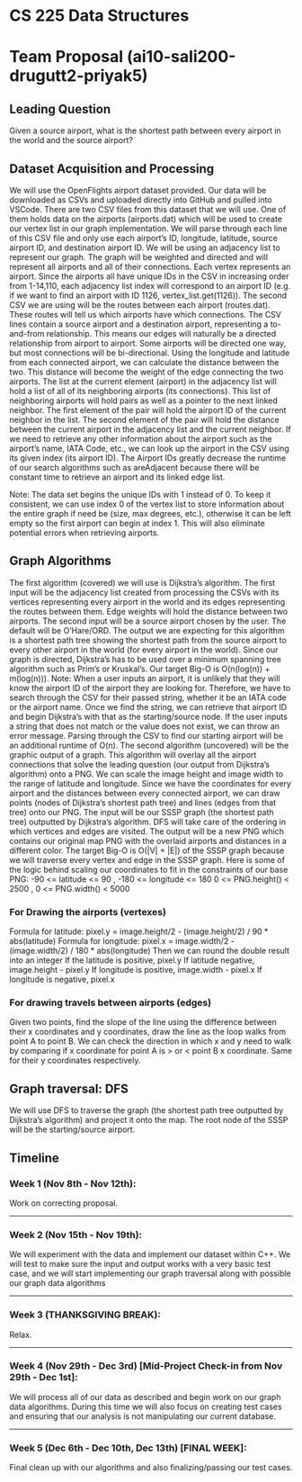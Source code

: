 # CS 225 Data Structures

# Team Proposal (ai10-sali200-drugutt2-priyak5)

## Leading Question
Given a source airport, what is the shortest path between every airport in the world and the source airport?

## Dataset Acquisition and Processing
We will use the OpenFlights airport dataset provided. Our data will be downloaded as CSVs and uploaded directly into GitHub and pulled into VSCode. There are two CSV files from this dataset that we will use. 
One of them holds data on the airports (airports.dat) which will be used to create our vertex list in our graph implementation. We will parse through each line of this CSV file and only use each airport’s ID, longitude, latitude, source airport ID, and destination airport ID. We will be using an adjacency list to represent our graph. The graph will be weighted and directed and will represent all airports and all of their connections. Each vertex represents an airport. Since the airports all have unique IDs in the CSV in increasing order from 1-14,110, each adjacency list index will correspond to an airport ID (e.g. if we want to find an airport with ID 1126, vertex_list.get(1126)).
The second CSV we are using will be the routes between each airport (routes.dat). These routes will tell us which airports have which connections. The CSV lines contain a source airport and a destination airport, representing a to-and-from relationship. This means our edges will naturally be a directed relationship from airport to airport. Some airports will be directed one way, but most connections will be bi-directional. 
Using the longitude and latitude from each connected airport, we can calculate the distance between the two. This distance will become the weight of the edge connecting the two airports. The list at the current element (airport) in the adjacency list will hold a list of all of its neighboring airports (its connections). This list of neighboring airports will hold pairs as well as a pointer to the next linked neighbor. The first element of the pair will hold the airport ID of the current neighbor in the list. The second element of the pair will hold the distance between the current airport in the adjacency list and the current neighbor.
If we need to retrieve any other information about the airport such as the airport’s name, IATA Code, etc., we can look up the airport in the CSV using its given index (its airport ID). The Airport IDs greatly decrease the runtime of our search algorithms such as areAdjacent because there will be constant time to retrieve an airport and its linked edge list.

Note: The data set begins the unique IDs with 1 instead of 0. To keep it consistent, we can use index 0 of the vertex list to store information about the entire graph if need be (size, max degrees, etc.), otherwise it can be left empty so the first airport can begin at index 1. This will also eliminate potential errors when retrieving airports.

## Graph Algorithms
The first algorithm (covered) we will use is Dijkstra’s algorithm. The first input will be the adjacency list created from processing the CSVs with its vertices representing every airport in the world and its edges representing the routes between them. Edge weights will hold the distance between two airports. The second input will be a source airport chosen by the user. The default will be O’Hare/ORD. 
The output we are expecting for this algorithm is a shortest path tree showing the shortest path from the source airport to every other airport in the world (for every airport in the world). Since our graph is directed, Dijkstra’s has to be used over a minimum spanning tree algorithm such as Prim’s or Kruskal’s. Our target Big-O is O(n(log(n)) + m(log(n))).
Note: When a user inputs an airport, it is unlikely that they will know the airport ID of the airport they are looking for. Therefore, we have to search through the CSV for their passed string, whether it be an IATA code or the airport name. Once we find the string, we can retrieve that airport ID and begin Dijkstra’s with that as the starting/source node. If the user inputs a string that does not match or the value does not exist, we can throw an error message. Parsing through the CSV to find our starting airport will be an additional runtime of O(n).
The second algorithm (uncovered) will be the graphic output of a graph. This algorithm will overlay all the airport connections that solve the leading question (our output from Dijkstra’s algorithm) onto a PNG. We can scale the image height and image width to the range of latitude and longitude. Since we have the coordinates for every airport and the distances between every connected airport, we can draw points (nodes of Dijkstra’s shortest path tree) and lines (edges from that tree) onto our PNG.
The input will be our SSSP graph (the shortest path tree) outputted by Dijkstra’s algorithm. DFS will take care of the ordering in which vertices and edges are visited. The output will be a new PNG which contains our original map PNG with the overlaid airports and distances in a different color. The target Big-O is O(|V| + |E|) of the SSSP graph because we will traverse every vertex and edge in the SSSP graph.
Here is some of the logic behind scaling our coordinates to fit in the constraints of our base PNG:
-90 <= latitude <= 90 , -180 <= longitude <= 180
0 <= PNG.height() < 2500 , 0 <= PNG.width() < 5000
### For Drawing the airports (vertexes)
Formula for latitude: 
pixel.y = image.height/2 - (image.height/2) / 90 * abs(latitude)
Formula for longitude:
pixel.x = image.width/2 - (image.width/2) / 180 * abs(longitude)
Then we can round the double result into an integer
If the latitude is positive, pixel.y
If latitude negative, image.height - pixel.y
If longitude is positive, image.width - pixel.x
If longitude is negative, pixel.x
### For drawing travels between airports (edges)
Given two points, find the slope of the line using the difference between their x coordinates and y coordinates, draw the line as the loop walks from point A to point B. We can check the direction in which x and y need to walk by comparing if x coordinate for point A is > or < point B x coordinate. Same for their y coordinates respectively.

## Graph traversal: DFS
We will use DFS to traverse the graph (the shortest path tree outputted by Dijkstra’s algorithm) and project it onto the map. The root node of the SSSP will be the starting/source airport.

## Timeline
### Week 1 (Nov 8th - Nov 12th):
Work on correcting proposal.
***
### Week 2 (Nov 15th - Nov 19th):
We will experiment with the data and implement our dataset within C++. We will test to make sure the input and output works with a very basic test case, and we will start implementing our graph traversal along with possible our graph data algorithms
***
### Week 3 (THANKSGIVING BREAK):
Relax.
***
### Week 4 (Nov 29th - Dec 3rd) [Mid-Project Check-in from Nov 29th - Dec 1st]:
We will process all of our data as described and begin work on our graph data algorithms. During this time we will also focus on creating test cases and ensuring that our analysis is not manipulating our current database.
***
### Week 5 (Dec 6th - Dec 10th, Dec 13th) [FINAL WEEK]:
Final clean up with our algorithms and also finalizing/passing our test cases.
